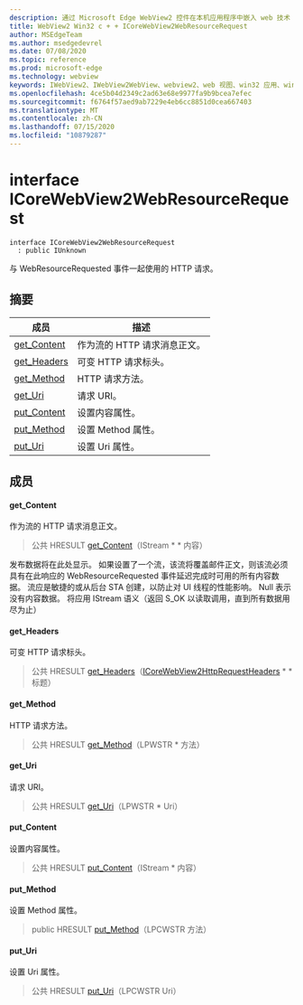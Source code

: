 ```yaml
---
description: 通过 Microsoft Edge WebView2 控件在本机应用程序中嵌入 web 技术（HTML、CSS 和 JavaScript）
title: WebView2 Win32 c + + ICoreWebView2WebResourceRequest
author: MSEdgeTeam
ms.author: msedgedevrel
ms.date: 07/08/2020
ms.topic: reference
ms.prod: microsoft-edge
ms.technology: webview
keywords: IWebView2、IWebView2WebView、webview2、web 视图、win32 应用、win32、edge、ICoreWebView2、ICoreWebView2Controller、浏览器控件、边缘 html、ICoreWebView2WebResourceRequest
ms.openlocfilehash: 4ce5b04d2349c2ad63e68e9977fa9b9bcea7efec
ms.sourcegitcommit: f6764f57aed9ab7229e4eb6cc8851d0cea667403
ms.translationtype: MT
ms.contentlocale: zh-CN
ms.lasthandoff: 07/15/2020
ms.locfileid: "10879287"
---
```

# interface ICoreWebView2WebResourceRequest 

```
interface ICoreWebView2WebResourceRequest
  : public IUnknown
```

与 WebResourceRequested 事件一起使用的 HTTP 请求。

## 摘要

 成员                        | 描述
--------------------------------|---------------------------------------------
[get_Content](#get_content) | 作为流的 HTTP 请求消息正文。
[get_Headers](#get_headers) | 可变 HTTP 请求标头。
[get_Method](#get_method) | HTTP 请求方法。
[get_Uri](#get_uri) | 请求 URI。
[put_Content](#put_content) | 设置内容属性。
[put_Method](#put_method) | 设置 Method 属性。
[put_Uri](#put_uri) | 设置 Uri 属性。

## 成员

#### get_Content 

作为流的 HTTP 请求消息正文。

> 公共 HRESULT [get_Content](#get_content)（IStream * * 内容）

发布数据将在此处显示。 如果设置了一个流，该流将覆盖邮件正文，则该流必须具有在此响应的 WebResourceRequested 事件延迟完成时可用的所有内容数据。 流应是敏捷的或从后台 STA 创建，以防止对 UI 线程的性能影响。 Null 表示没有内容数据。 将应用 IStream 语义（返回 S_OK 以读取调用，直到所有数据用尽为止）

#### get_Headers 

可变 HTTP 请求标头。

> 公共 HRESULT [get_Headers](#get_headers)（[ICoreWebView2HttpRequestHeaders](icorewebview2httprequestheaders.md) * * 标题）

#### get_Method 

HTTP 请求方法。

> 公共 HRESULT [get_Method](#get_method)（LPWSTR * 方法）

#### get_Uri 

请求 URI。

> 公共 HRESULT [get_Uri](#get_uri)（LPWSTR * Uri）

#### put_Content 

设置内容属性。

> 公共 HRESULT [put_Content](#put_content)（IStream * 内容）

#### put_Method 

设置 Method 属性。

> public HRESULT [put_Method](#put_method)（LPCWSTR 方法）

#### put_Uri 

设置 Uri 属性。

> 公共 HRESULT [put_Uri](#put_uri)（LPCWSTR Uri）


